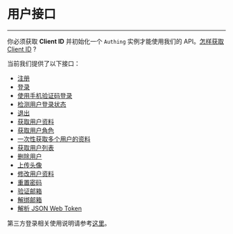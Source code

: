 # 用户接口

----------

你必须获取 **Client ID** 并初始化一个 ```Authing``` 实例才能使用我们的 API。[怎样获取 Client ID](/quick_start/howto.md) ?

当前我们提供了以下接口：

- [注册](https://docs.authing.cn/#/user_service/add_user)
- [登录](https://docs.authing.cn/#/user_service/login)
- [使用手机验证码登录](https://docs.authing.cn/#/user_service/login_by_phone_code)
- [检测用户登录状态](https://docs.authing.cn/#/user_service/check_login_status)
- [退出](https://docs.authing.cn/#/user_service/logout)
- [获取用户资料](https://docs.authing.cn/#/user_service/get_user_info)
- [获取用户角色](https://docs.authing.cn/#/user_service/get_user_role)
- [一次性获取多个用户的资料](https://docs.authing.cn/#/user_service/user_patch)
- [获取用户列表](https://docs.authing.cn/#/user_service/get_user)
- [删除用户](https://docs.authing.cn/#/user_service/remove_user)
- [上传头像](https://docs.authing.cn/#/user_service/upload_avatar)
- [修改用户资料](https://docs.authing.cn/#/user_service/update_user)
- [重置密码](https://docs.authing.cn/#/user_service/reset_password)
- [验证邮箱](https://docs.authing.cn/#/user_service/verify_email)
- [解绑邮箱](https://docs.authing.cn/#/user_service/unbind_email)
- [解析 JSON Web Token](https://docs.authing.cn/#/user_service/jsonwebtoken)

第三方登录相关使用说明请参考[这里](https://docs.authing.cn/#/oauth/oauth)。

